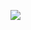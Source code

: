 [![](https://raw.githubusercontent.com/jasonlong/jasonlong/main/chat.svg?token=AAABPWFQB3UQVH67GAPKNRLAXLBQG)](https://bsky.app/profile/jasonlong.me)
